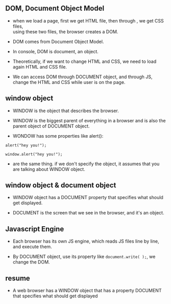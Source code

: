## DOM, Document Object Model

- when we load a page, first we get HTML file, then through <link>, we get CSS files,     
using these two files, the browser creates a DOM.

- DOM comes from Document Object Model. 

- In console, DOM is document, an object.

- Theoretically, if we want to change HTML and CSS, we need to load again HTML and CSS file.   

- We can access DOM through DOCUMENT object, and through JS, change the HTML and CSS while user is on the page.


## window object

- WINDOW is the object that describes the browser.   
 
- WINDOW is the biggest parent of everything in a browser and is also the parent object of DOCUMENT object.

- WONDOW has some properties like alert():

```
alert("hey you!");
```
```
window.alert("hey you!");
```
   - are the same thing. if we don't specify the object, it assumes that you are talking about WINDOW object.

## window object & document object

- WINDOW object has a DOCUMENT property that specifies what should get displayed.
 
- DOCUMENT is the screen that we see in the browser, and it's an object.

## Javascript Engine

- Each browser has its own JS engine, which reads JS files line by line, and execute them.
 
- By DOCUMENT object, use its property like ```document.write( );```, we change the DOM.

## resume

- A web browser has a WINDOW object that has a property DOCUMENT that specifies what should get displayed
 
 
 
